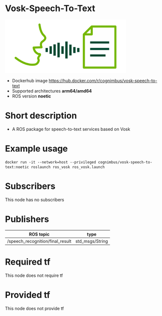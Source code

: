 # Vosk-Speech-To-Text

<img src="./vosk-speech-to-text/speech-text.png" alt="vosk-speech-to-text" width="400"/>

* Dockerhub image https://hub.docker.com/r/cognimbus/vosk-speech-to-text
* Supported architectures <b>arm64/amd64</b>
* ROS version <b>noetic</b>

# Short description
* A ROS package for speech-to-text services based on Vosk

# Example usage
```
docker run -it --network=host --privileged cognimbus/vosk-speech-to-text:noetic roslaunch ros_vosk ros_vosk.launch
```

# Subscribers
This node has no subscribers


# Publishers
ROS topic | type
--- | ---
/speech_recognition/final_result | std_msgs/String


# Required tf
This node does not require tf


# Provided tf
This node does not provide tf


